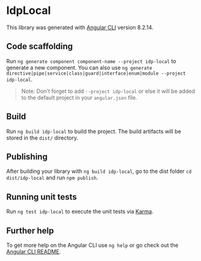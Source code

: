 # IdpLocal

This library was generated with [Angular CLI](https://github.com/angular/angular-cli) version 8.2.14.

## Code scaffolding

Run `ng generate component component-name --project idp-local` to generate a new component. You can also use `ng generate directive|pipe|service|class|guard|interface|enum|module --project idp-local`.
> Note: Don't forget to add `--project idp-local` or else it will be added to the default project in your `angular.json` file. 

## Build

Run `ng build idp-local` to build the project. The build artifacts will be stored in the `dist/` directory.

## Publishing

After building your library with `ng build idp-local`, go to the dist folder `cd dist/idp-local` and run `npm publish`.

## Running unit tests

Run `ng test idp-local` to execute the unit tests via [Karma](https://karma-runner.github.io).

## Further help

To get more help on the Angular CLI use `ng help` or go check out the [Angular CLI README](https://github.com/angular/angular-cli/blob/master/README.md).
